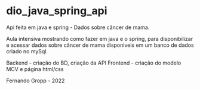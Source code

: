 # dio_java_spring_api
Api feita em java e spring - Dados sobre câncer de mama.

Aula intensiva mostrando como fazer em java e o spring, para disponibilizar e acessar dados sobre câncer de mama disponiveis em um banco de dados criado no mySql.

Backend - criação do BD, criação da API
Frontend - criação do modelo MCV e página html/css


Fernando Gropp - 2022
